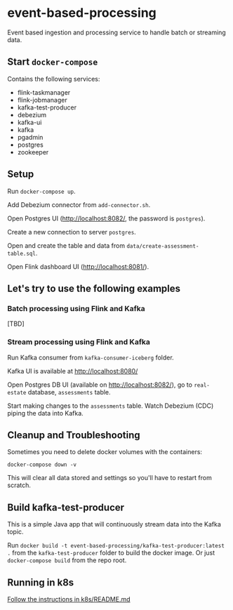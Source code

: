 # event-based-processing

Event based ingestion and processing service to handle batch or streaming data.

## Start `docker-compose`

Contains the following services:

* flink-taskmanager
* flink-jobmanager
* kafka-test-producer
* debezium
* kafka-ui
* kafka
* pgadmin
* postgres
* zookeeper

## Setup

Run `docker-compose up`.

Add Debezium connector from `add-connector.sh`.

Open Postgres UI (<http://localhost:8082/>, the password is `postgres`).

Create a new connection to server `postgres`.

Open and create the table and data from `data/create-assessment-table.sql`.

Open Flink dashboard UI (<http://localhost:8081/>).


## Let's try to use the following examples

### Batch processing using Flink and Kafka

[TBD]

### Stream processing using Flink and Kafka

Run Kafka consumer from `kafka-consumer-iceberg` folder.

Kafka UI is available at <http://localhost:8080/>

Open Postgres DB UI (available on <http://localhost:8082/>), go to `real-estate` database, `assessments` table.

Start making changes to the `assessments` table. Watch Debezium (CDC) piping the data into Kafka.

## Cleanup and Troubleshooting

Sometimes you need to delete docker volumes with the containers:

`docker-compose down -v`

This will clear all data stored and settings so you'll have to restart from scratch.

## Build kafka-test-producer

This is a simple Java app that will continuously stream data into the Kafka topic.

Run `docker build -t event-based-processing/kafka-test-producer:latest .` from the `kafka-test-producer` folder to build the docker image. Or just `docker-compose build` from the repo root.

## Running in k8s

[Follow the instructions in k8s/README.md](./k8s/README.md)
